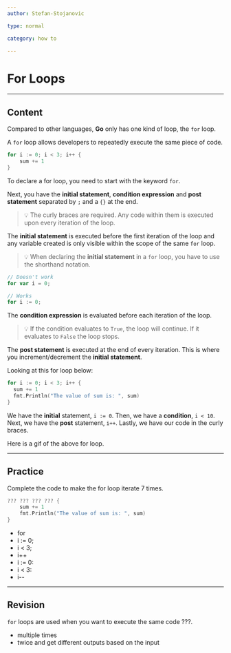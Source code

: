 ```yaml
---
author: Stefan-Stojanovic

type: normal

category: how to

---
```


# For Loops

---
## Content

Compared to other languages, **Go** only has one kind of loop, the `for` loop.

A `for` loop allows developers to repeatedly execute the same piece of code.

```go
for i := 0; i < 3; i++ {
    sum += 1
}
```

To declare a for loop, you need to start with the keyword `for`.

Next, you have the **initial statement**, **condition expression** and **post statement** separated by `;` and a `{}` at the end.

> 💡 The curly braces are required. Any code within them is executed upon every iteration of the loop.

The **initial statement** is executed before the first iteration of the loop and any variable created is only visible within the scope of the same `for` loop.

> 💡 When declaring the **initial statement** in a `for` loop, you have to use the shorthand notation.

```go
// Doesn't work
for var i = 0;

// Works
for i := 0;
```

The **condition expression** is evaluated before each iteration of the loop.

> 💡 If the condition evaluates to `True`, the loop will continue. If it evaluates to `False` the loop stops.

The **post statement** is executed at the end of every iteration. This is where you increment/decrement the **initial statement**.

Looking at this for loop below:
```go
for i := 0; i < 3; i++ {
  sum += 1
  fmt.Println("The value of sum is: ", sum)
}
```

We have the **initial** statement, `i := 0`. Then, we have a **condition**, `i < 10`. Next, we have the **post** statement, `i++`. Lastly, we have our code in the curly braces.

Here is a gif of the above for loop.

---
## Practice

Complete the code to make the for loop iterate 7 times.

```go
??? ??? ??? ??? {
    sum += 1
    fmt.Println("The value of sum is: ", sum)
}
```

- for
- i := 0;
- i < 3;
- i++
- i := 0:
- i < 3:
- i--

---
## Revision

`for` loops are used when you want to execute the same code ???.

- multiple times
- twice and get different outputs based on the input